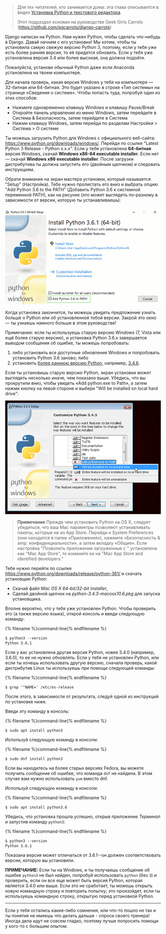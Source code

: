 > Для тех читателей, кто занимается дома: эта глава описывается в видео [Установка Python и текстового редактора](https://www.youtube.com/watch?v=pVTaqzKZCdA).
> 
> Этот подраздел основан на руководстве Geek Girls Carrots (https://github.com/ggcarrots/django-carrots)

Django написан на Python. Нам нужен Python, чтобы сделать что-нибудь в Django. Давай начнем с его установки! Мы хотим, чтобы ты установила самую свежую версию Python 3, поэтому, если у тебя уже есть более ранняя версия, то её придется обновить. Если у тебя уже установлена версия 3.4 или более высокая, она должна подойти.

Пожалуйста, установи обычный Python даже если Anaconda установлена на твоем компьютере.

<!--sec data-title="Install Python: Windows" data-id="python_windows" data-collapse=true ces-->

Для начала проверь, какая версия Windows у тебя на компьютере — 32-битная или 64-битная. Это будет указано в строке «Тип системы» на странице «Сведения о системе». Чтобы попасть туда, попробуй один из этих способов:

* Нажмите одновременно клавишу Windows и клавишу Pause/Break
* Откройте панель управления из меню Windows, затем перейдите в Система & Безопасность, затем перейдите в Система
* Нажми клавишу Windows, затем перейди по разделам Настройки > Система > О системе

Ты можешь загрузить Python для Windows с официального веб-сайта: https://www.python.org/downloads/windows/. Перейди по ссылке "Latest Python 3 Release - Python x.x.x". Если у тебя установлена **64-битная** версия Windows, скачай **Windows x86-64 executable installer**. Если нет — скачай **Windows x86 executable installer**. После загрузки дистрибутива ты должна запустить его (двойным щелчком) и следовать инструкциям.

Обрати внимание на экран мастера установки, который называется "Setup" (Настройка). Тебе нужно пролистать его вниз и выбрать опцию "Add Python 3.6 to the PATH" (Добавить Python 3.6 к системной переменной PATH), как на рисунке (это может выглядеть по-разному в зависимости от версии, которую ты устанавливаешь):

![Не забудьте добавить Python в системную переменную Path](../python_installation/images/python-installation-options.png)

Когда установка закончится, ты можешь увидеть предложение узнать больше о Python или об установленной тобой версии. Закрой это окно — ты узнаешь намного больше в этом руководстве!

Примечание: если ты используешь старую версию Windows (7, Vista или ещё более старую версию), и установка Python 3.6.x завершается выводом сообщения об ошибке, ты можешь попробовать:

1. либо установить все доступные обновления Windows и попробовать установить Python 3.6 заново; либо
2. установить [более раннюю версию Python](https://www.python.org/downloads/windows/), например, [3.4.6](https://www.python.org/downloads/release/python-346/).

Если ты установишь старую версию Python, экран установки может выглядеть несколько иначе, чем показано выше. Убедись, что вы прокрутили вниз, чтобы увидеть «Add python.exe to Path», а затем нажми кнопку на левой стороне и выбери "Will be installed on local hard drive":

![Добавить Python в Path, для старых версий](../python_installation/images/add_python_to_windows_path.png)

<!--endsec-->

<!--sec data-title="Install Python: OS X" data-id="python_OSX"
data-collapse=true ces-->

> **Примечание** Прежде чем установить Python на OS X, следует убедиться, что ваш Mac параметры позволяют устанавливать пакеты, которые не из App Store. Перейди к System Preferences (они находится в папке «Приложения»), нажмите «Безопасность & amp; конфиденциальности», а затем вкладку «Общие». Если настройка "Позволить приложения загруженные с " установлена как "Mac App Store", то измените ее на "Mac App Store and identified developers."

Тебе нужно перейти по ссылке https://www.python.org/downloads/release/python-361/ и скачать установщик Python:

* Скачай файл *Mac OS X 64-bit/32-bit installer*,
* Сделай двойной щелчок на *python-3.4.3-macosx10.6.pkg* для запуска установщика.

<!--endsec-->

<!--sec data-title="Install Python: Linux" data-id="python_linux"
data-collapse=true ces-->

Вполне вероятно, что у тебя уже установлен Python. Чтобы проверить это (а также версию языка), открой консоль и введи следующую команду:

{% filename %}command-line{% endfilename %}

    $ python3 --version
    Python 3.6.1
    

Если у вас установлена другая версия Python, новее 3.4.0 (например, 3.6.0), то ее не нужно обновлять. Если у тебя не установлен Python, или если ты хочешь использовать другую версию, сначала проверь, какой дистрибутив Linux ты используешь при помощи следующей команды:

{% filename %}command-line{% endfilename %}

    $ grep '^NAME=' /etc/os-release
    

После этого, в зависимости от результата, следуй одной из инструкций по установке ниже.

<!--endsec-->

<!--sec data-title="Install Python: Debian or Ubuntu" data-id="python_debian" data-collapse=true ces-->

Введи эту команду в консоль:

{% filename %}command-line{% endfilename %}

    $ sudo apt install python3
    

<!--endsec-->

<!--sec data-title="Install Python: Fedora" data-id="python_fedora"
data-collapse=true ces-->

Используй следующую команду в консоли:

{% filename %}command-line{% endfilename %}

    $ sudo dnf install python3
    

Если вы находитесь на более старых версиях Fedora, вы можете получить сообщение об ошибке, что команда `dnf` не найдена. В этом случае вам нужно использовать `yum` вместо dnf.

<!--endsec-->

<!--sec data-title="Install Python: openSUSE" data-id="python_openSUSE"
data-collapse=true ces-->

Используй следующую команду в консоли:

{% filename %}command-line{% endfilename %}

    $ sudo apt install python3.6
    

<!--endsec-->

Убедись, что установка прошла успешно, открыв приложение *Терминал* и запустив команду `python3`:

{% filename %}command-line{% endfilename %}

    $ python3 --version
    Python 3.6.1
    

Показана версия может отличаться от 3.6.1--он должен соответствовать версии, которую вы установили.

**ПРИМЕЧАНИЕ:** Если ты на Windows, и ты получаешь сообщение об ошибке `python3` не был найден, попробуй использовать `python` (без `3`) и проверить, если он все еще может быть версия Python, которая является 3.4.0 или выше. Если это не сработает, ты можешь открыть новую командную строку и повторить попытку; это произойдет, если ты используешь командную строку, открытую перед установкой Python.

* * *

Если у тебя остались какие-либо сомнения, или что-то пошло не так и ты понятия не имеешь что делать дальше - спроси своего тренера! Иногда дела идут не совсем гладко, поэтому лучше попросить помощи у кого-то с большим опытом.